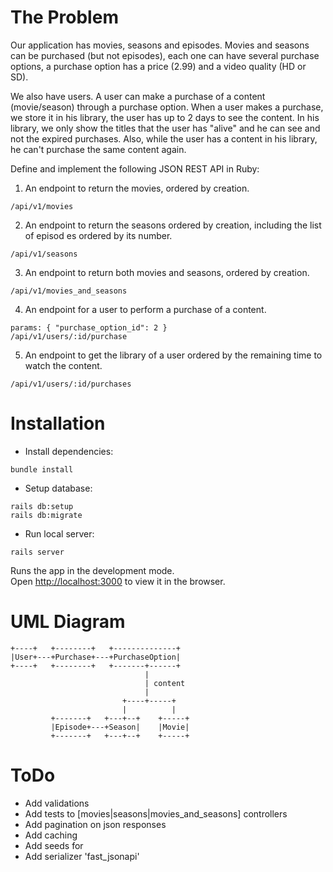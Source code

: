 # The Problem

Our application has movies, seasons and episodes.
Movies and seasons can be purchased (but not episodes), each one can have several purchase options, a purchase option has a price (2.99) and a video quality (HD or SD).

We also have users. A user can make a purchase of a content (movie/season) through a purchase option. When a user makes a purchase, we store it in his library, the user has up to 2 days to see the content. In his library, we only show the titles that the user has "alive" and he can see and not the expired purchases. Also, while the user has a content in his library, he can't purchase the same content again.

Define and implement the following JSON REST API in Ruby:

 1. An endpoint to return the movies, ordered by creation.
 
 ```
/api/v1/movies
 ```

 2. An endpoint to return the seasons ordered by creation, including the list of episod
 es ordered by its number.

 ```
 /api/v1/seasons
 ```

 3. An endpoint to return both movies and seasons, ordered by creation.

 ```
/api/v1/movies_and_seasons
 ```

 4. An endpoint for a user to perform a purchase of a content.

  ```
params: { "purchase_option_id": 2 }
/api/v1/users/:id/purchase
 ```

 5. An endpoint to get the library of a user ordered by the remaining time to watch the content.

 ```
/api/v1/users/:id/purchases  
 ```

# Installation

- Install dependencies:

 ```
 bundle install
```

- Setup database:

 ```
 rails db:setup
 rails db:migrate
```

- Run local server:

 ```
 rails server
```

Runs the app in the development mode.<br>
Open [http://localhost:3000](http://localhost:3000) to view it in the browser.

# UML Diagram

```
+----+   +--------+   +--------------+
|User+---+Purchase+---+PurchaseOption|
+----+   +--------+   +-------+------+
                              |
                              | content
                              |
                         +----+-----+
                         |          |
         +-------+   +---+--+    +-----+
         |Episode+---+Season|    |Movie|
         +-------+   +---+--+    +-----+
```

# ToDo

- Add validations
- Add tests to [movies|seasons|movies_and_seasons] controllers
- Add pagination on json responses
- Add caching
- Add seeds for 
- Add serializer 'fast_jsonapi'
